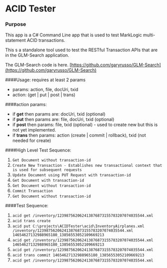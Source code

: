 # ACID Tester
### Purpose
This app is a C# Command Line app that is used to test MarkLogic multi-statement ACID transactions.

This s a standalone tool used to test the RESTful Transaction APIs that are in the GLM-Search application.

The GLM-Search code is here. [https://github.com/garyrusso/GLM-Search](https://github.com/garyrusso/GLM-Search)

####Usage: requires at least 2 params

* params: action, file, docUri, txid
* action: (get | put | post | trans)

####action params:

* if **get** then params are: docUri, txid (optional)
* if **put** then params are: file, docUri, txid (optional)
* if **post** then params: file, txid (optional) - used to create new but this is not yet implemented.
* if **trans** then params: action (create | commit | rollback), txid (not needed for create)


####High Level Test Sequence:

1. `Get Document without transaction-id`
1. `Create New Transaction - Establishes new transactional context that is used for subsequent requests`
1. `Update Document using PUT Request with transaction-id`
1. `Get Document with transaction-id`
1. `Get Document without transaction-id`
1. `Commit Transaction`
1. `Get Document without transaction-id`


####Test Sequence:

1. `acid get /inventory/123987562062413876873155783207074035544.xml`
1. `acid trans create`
1. `acid put C:\projects\ACIDTester\acid\InventoryAirplanes.xml /inventory/123987562062413876873155783207074035544.xml 14654627132988965180_13856553052109669213`
1. `acid get /inventory/123987562062413876873155783207074035544.xml 14654627132988965180_13856553052109669213`
1. `acid get /inventory/123987562062413876873155783207074035544.xml`
1. `acid trans commit 14654627132988965180_13856553052109669213`
1. `acid get /inventory/123987562062413876873155783207074035544.xml`



